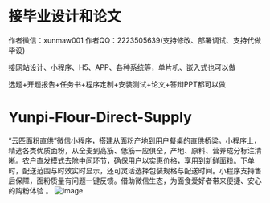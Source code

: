 # 接毕业设计和论文
作者微信：xunmaw001  作者QQ：2223505639(支持修改、部署调试、支持代做毕设)

接网站设计、小程序、H5、APP、各种系统等，单片机、嵌入式也可以做

选题+开题报告+任务书+程序定制+安装测试+论文+答辩PPT都可以做
# Yunpi-Flour-Direct-Supply
“云匹面粉直供”微信小程序，搭建从面粉产地到用户餐桌的直供桥梁。小程序上，精选各类优质面粉，从全麦到高筋、低筋一应俱全，产地、原料、营养成分标注清晰。农户直发模式去除中间环节，确保用户以实惠价格，享用到新鲜面粉。下单时，配送范围与时效实时显示，还可灵活选择包装规格与配送时间。小程序支持售后保障，面粉质量有问题一键反馈。借助微信生态，为面食爱好者带来便捷、安心的购粉体验 。
![image](https://github.com/user-attachments/assets/ec4313a0-d62f-4f7c-a01f-af7fde4c5fb5)

